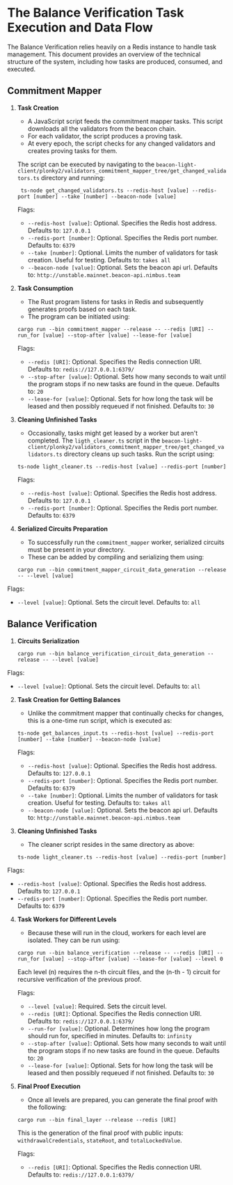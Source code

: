 # The Balance Verification Task Execution and Data Flow

The Balance Verification relies heavily on a Redis instance to handle task management. This document provides an overview of the technical structure of the system, including how tasks are produced, consumed, and executed.

## Commitment Mapper

1. **Task Creation**

   - A JavaScript script feeds the commitment mapper tasks. This script downloads all the validators from the beacon chain.
   - For each validator, the script produces a proving task.
   - At every epoch, the script checks for any changed validators and creates proving tasks for them.

   The script can be executed by navigating to the `beacon-light-client/plonky2/validators_commitment_mapper_tree/get_changed_validators.ts` directory and running:

   ```
    ts-node get_changed_validators.ts --redis-host [value] --redis-port [number] --take [number] --beacon-node [value]
   ```

   Flags:

   - `--redis-host [value]`: Optional. Specifies the Redis host address. Defaults to: `127.0.0.1`
   - `--redis-port [number]`: Optional. Specifies the Redis port number. Defaults to: `6379`
   - `--take [number]`: Optional. Limits the number of validators for task creation. Useful for testing. Defaults to: `takes all`
   - `--beacon-node [value]`: Optional. Sets the beacon api url. Defaults to: `http://unstable.mainnet.beacon-api.nimbus.team`

2. **Task Consumption**

   - The Rust program listens for tasks in Redis and subsequently generates proofs based on each task.
   - The program can be initiated using:

   ```
   cargo run --bin commitment_mapper --release -- --redis [URI] --run_for [value] --stop-after [value] --lease-for [value]
   ```

   Flags:

   - `--redis [URI]`: Optional. Specifies the Redis connection URI. Defaults to: `redis://127.0.0.1:6379/`
   - `--stop-after [value]`: Optional. Sets how many seconds to wait until the program stops if no new tasks are found in the queue. Defaults to: `20`
   - `--lease-for [value]`: Optional. Sets for how long the task will be leased and then possibly requeued if not finished. Defaults to: `30`

3. **Cleaning Unfinished Tasks**

   - Occasionally, tasks might get leased by a worker but aren't completed. The `ligth_cleaner.ts` script in the `beacon-light-client/plonky2/validators_commitment_mapper_tree/get_changed_validators.ts` directory cleans up such tasks. Run the script using:

   ```
   ts-node light_cleaner.ts --redis-host [value] --redis-port [number]
   ```

   Flags:

   - `--redis-host [value]`: Optional. Specifies the Redis host address. Defaults to: `127.0.0.1`
   - `--redis-port [number]`: Optional. Specifies the Redis port number. Defaults to: `6379`

4. **Serialized Circuits Preparation**

   - To successfully run the `commitment_mapper` worker, serialized circuits must be present in your directory.
   - These can be added by compiling and serializing them using:

   ```
   cargo run --bin commitment_mapper_circuit_data_generation --release -- --level [value]
   ```

Flags:

- `--level [value]`: Optional. Sets the circuit level. Defaults to: `all`

## Balance Verification

1. **Circuits Serialization**
   ```
   cargo run --bin balance_verification_circuit_data_generation --release -- --level [value]
   ```

Flags:

- `--level [value]`: Optional. Sets the circuit level. Defaults to: `all`

2. **Task Creation for Getting Balances**

   - Unlike the commitment mapper that continually checks for changes, this is a one-time run script, which is executed as:

   ```
   ts-node get_balances_input.ts --redis-host [value] --redis-port [number] --take [number] --beacon-node [value]
   ```

   Flags:

   - `--redis-host [value]`: Optional. Specifies the Redis host address. Defaults to: `127.0.0.1`
   - `--redis-port [number]`: Optional. Specifies the Redis port number. Defaults to: `6379`
   - `--take [number]`: Optional. Limits the number of validators for task creation. Useful for testing. Defaults to: `takes all`
   - `--beacon-node [value]`: Optional. Sets the beacon api url. Defaults to: `http://unstable.mainnet.beacon-api.nimbus.team`

3. **Cleaning Unfinished Tasks**
   - The cleaner script resides in the same directory as above:
   ```
   ts-node light_cleaner.ts --redis-host [value] --redis-port [number]
   ```

Flags:

- `--redis-host [value]`: Optional. Specifies the Redis host address. Defaults to: `127.0.0.1`
- `--redis-port [number]`: Optional. Specifies the Redis port number. Defaults to: `6379`

4. **Task Workers for Different Levels**

   - Because these will run in the cloud, workers for each level are isolated. They can be run using:

   ```
   cargo run --bin balance_verification --release -- --redis [URI] --run_for [value] --stop-after [value] --lease-for [value] --level 0
   ```

   Each level (n) requires the n-th circuit files, and the (n-th - 1) circuit for recursive verification of the previous proof.

   Flags:

   - `--level [value]`: Required. Sets the circuit level.
   - `--redis [URI]`: Optional. Specifies the Redis connection URI. Defaults to: `redis://127.0.0.1:6379/`
   - `--run-for [value]`: Optional. Determines how long the program should run for, specified in minutes. Defaults to: `infinity`
   - `--stop-after [value]`: Optional. Sets how many seconds to wait until the program stops if no new tasks are found in the queue. Defaults to: `20`
   - `--lease-for [value]`: Optional. Sets for how long the task will be leased and then possibly requeued if not finished. Defaults to: `30`

5. **Final Proof Execution**

   - Once all levels are prepared, you can generate the final proof with the following:

   ```
   cargo run --bin final_layer --release --redis [URI]
   ```

   This is the generation of the final proof with public inputs: `withdrawalCredentials`, `stateRoot`, and `totalLockedValue`.

   Flags:

   - `--redis [URI]`: Optional. Specifies the Redis connection URI. Defaults to: `redis://127.0.0.1:6379/`
